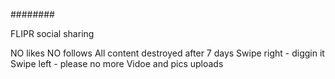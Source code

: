 ########

FLIPR social sharing

NO likes
NO follows
All content destroyed after 7 days
Swipe right - diggin it
Swipe left - please no more
Vidoe and pics uploads